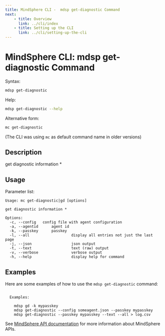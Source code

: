 ```yaml
---
title: MindSphere CLI -  mdsp get-diagnostic Command
next:
    - title: Overview
      link: ../cli/index
    - title: Setting up the CLI
      link: ../cli/setting-up-the-cli
---
```


# MindSphere CLI: mdsp get-diagnostic Command

Syntax:

```bash
mdsp get-diagnostic
```

Help:

```bash
mdsp get-diagnostic --help
```

Alternative form:

```bash
mc get-diagnostic
```

(The CLI was using `mc` as default command name in older versions)

## Description

get diagnostic information *

## Usage

Parameter list:

```text
Usage: mc get-diagnostic|gd [options]

get diagnostic information *

Options:
  -c, --config   config file with agent configuration
  -a, --agentid      agent id
  -k, --passkey      passkey
  -l, --all                   display all entries not just the last page
  -j, --json                  json output
  -t, --text                  text (raw) output
  -v, --verbose               verbose output
  -h, --help                  display help for command

```

## Examples

Here are some examples of how to use the `mdsp get-diagnostic` command:

```text

  Examples: 

    mdsp gd -k mypasskey
    mdsp get-diagnostic --config someagent.json --passkey mypasskey
    mdsp get-diagnostic --passkey mypasskey --text --all > log.csv

```

See [MindSphere API documentation](https://documentation.mindsphere.io/MindSphere/apis/index.html) for more information about MindSphere APIs.